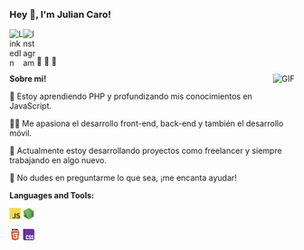  <h3 title="hehehe"> Hey 👋, I'm Julian Caro!</h3>

<a href="">
  <img align="left" alt="LinkedIn" width="24px" src="https://cdn.jsdelivr.net/npm/simple-icons@v3/icons/linkedin.svg" />
</a>
<a href="https://www.instagram.com/juliancs_23/">
  <img align="left" alt="Instagram" width="24px" src="https://cdn.jsdelivr.net/npm/simple-icons@v3/icons/instagram.svg" />
</a>




<br />
<br />

 🚀 🚀 🚀
 

  <img align="right" alt="GIF" src="https://i.pinimg.com/originals/e4/26/70/e426702edf874b181aced1e2fa5c6cde.gif" />

**Sobre mi!**

🌱 Estoy aprendiendo PHP y profundizando mis conocimientos en JavaScript.

🤹‍♂️ Me apasiona el desarrollo front-end, back-end y también el desarrollo móvil.

🚀 Actualmente estoy desarrollando proyectos como freelancer y siempre trabajando en algo nuevo.

💬 No dudes en preguntarme lo que sea, ¡me encanta ayudar!


**Languages and Tools:**  


<code><img height="20" src="https://raw.githubusercontent.com/github/explore/80688e429a7d4ef2fca1e82350fe8e3517d3494d/topics/javascript/javascript.png"></code>
<code><img height="20" src="https://raw.githubusercontent.com/github/explore/80688e429a7d4ef2fca1e82350fe8e3517d3494d/topics/nodejs/nodejs.png"></code>

<code><img height="20" src="https://raw.githubusercontent.com/github/explore/main/topics/html/html.png"></code>
<code><img height="20" src="https://raw.githubusercontent.com/github/explore/main/topics/css/css.png"></code>


